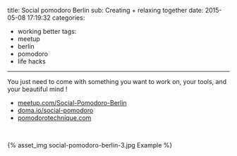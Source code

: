 title: Social pomodoro Berlin
sub: Creating + relaxing together
date: 2015-05-08 17:19:32
categories:

- working better
  tags:
- meetup
- berlin
- pomodoro
- life hacks

---

<span style="display: none"></span> <!-- more -->

You just need to come with something you want to work on, your tools, and your beautiful mind !

- [meetup.com/Social-Pomodoro-Berlin](http://www.meetup.com/Social-Pomodoro-Berlin)
- [doma.io/social-pomodoro](http://doma.io/social-pomodoro)
- [pomodorotechnique.com](http://pomodorotechnique.com)

<br />

{% asset_img social-pomodoro-berlin-3.jpg Example %}

